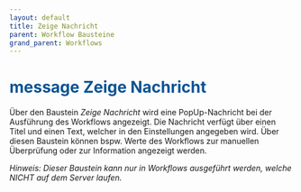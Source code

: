 ```yaml
---
layout: default
title: Zeige Nachricht
parent: Workflow Bausteine
grand_parent: Workflows
---
```


# <span style="color:#0b5394"><span class="material-icons">message</span> **Zeige Nachricht**</span>

Über den Baustein *Zeige Nachricht* wird eine PopUp-Nachricht bei der Ausführung des Workflows angezeigt. 
Die Nachricht verfügt über einen Titel und einen Text, welcher in den Einstellungen angegeben wird.
Über diesen Baustein können bspw. Werte des Workflows zur manuellen Überprüfung oder zur Information angezeigt werden.

*Hinweis: Dieser Baustein kann nur in Workflows ausgeführt werden, welche NICHT auf dem Server laufen.*

